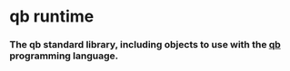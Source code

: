 # qb runtime
### The qb standard library, including objects to use with the [qb](https://pypi.org/project/qb) programming language.